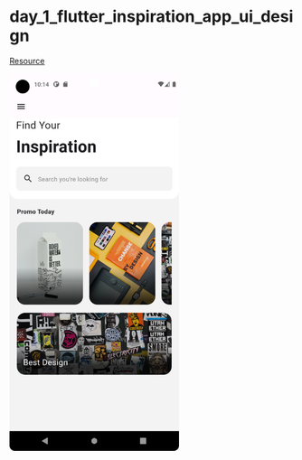 # day_1_flutter_inspiration_app_ui_design

[Resource](https://github.com/afgprogrammer/flutter-inspiration-app-ui)

<img src="screenshot.png" alt="screenshot" style="width:300px;"/>


